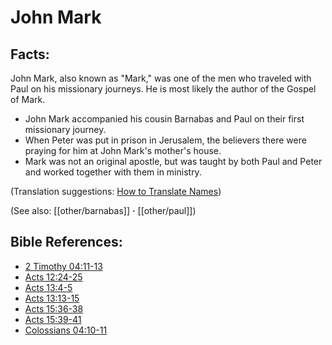 # John Mark #

## Facts: ##

John Mark, also known as "Mark," was one of the men who traveled with Paul on his missionary journeys. He is most likely the author of the Gospel of Mark.

* John Mark accompanied his cousin Barnabas and Paul on their first missionary journey.
* When Peter was put in prison in Jerusalem, the believers there were praying for him at John Mark's mother's house.
* Mark was not an original apostle, but was taught by both Paul and Peter and worked together with them in ministry.

(Translation suggestions: [How to Translate Names](en/ta-vol1/translate/man/translate-names))

(See also: [[other/barnabas]] **·** [[other/paul]])

## Bible References: ##

* [2 Timothy 04:11-13](en/tn/2ti/help/04/11)
* [Acts 12:24-25](en/tn/act/help/12/24)
* [Acts 13:4-5](en/tn/act/help/13/04)
* [Acts 13:13-15](en/tn/act/help/13/13)
* [Acts 15:36-38](en/tn/act/help/15/36)
* [Acts 15:39-41](en/tn/act/help/15/39)
* [Colossians 04:10-11](en/tn/col/help/04/10)